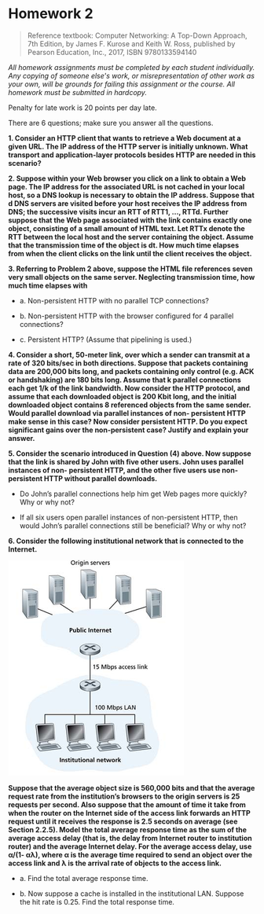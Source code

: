 # Homework 2

>Reference textbook: Computer Networking: A Top-Down Approach, 7th Edition, by James F. Kurose and Keith W. Ross, published by Pearson Education, Inc., 2017, ISBN 9780133594140

*All homework assignments must be completed by each student individually. Any copying of someone else's work, or misrepresentation of other work as your own, will be grounds for failing this assignment or the course. All homework must be submitted in hardcopy.*

Penalty for late work is 20 points per day late.

There are 6 questions; make sure you answer all the questions.

**1. Consider an HTTP client that wants to retrieve a Web document at a given URL. The IP address of the HTTP server is initially unknown. What transport and application-layer protocols besides HTTP are needed in this scenario?**



**2. Suppose within your Web browser you click on a link to obtain a Web page. The IP address for the associated URL is not cached in your local host, so a DNS lookup is necessary to obtain the IP address. Suppose that d DNS servers are visited before your host receives the IP address from DNS; the successive visits incur an RTT of RTT1, ..., RTTd. Further suppose that the Web page associated with the link contains exactly one object, consisting of a small amount of HTML text. Let RTTx denote the RTT between the local host and the server containing the object. Assume that the transmission time of the object is dt. How much time elapses from when the client clicks on the link until the client receives the object.**



**3. Referring to Problem 2 above, suppose the HTML file references seven very small objects on the same server. Neglecting transmission time, how much time elapses with**
  
  + a. Non-persistent HTTP with no parallel TCP connections?
  
  + b. Non-persistent HTTP with the browser configured for 4 parallel connections?
  
  + c. Persistent HTTP? (Assume that pipelining is used.)
  
  
  
**4. Consider a short, 50-meter link, over which a sender can transmit at a rate of 320 bits/sec in both directions. Suppose that packets containing data are 200,000 bits long, and packets containing only control (e.g. ACK or handshaking) are 180 bits long. Assume that k parallel connections each get 1/k of the link bandwidth. Now consider the HTTP protocol, and assume that each downloaded object is 200 Kbit long, and the initial downloaded object contains 8 referenced objects from the same sender. Would parallel download via parallel instances of non- persistent HTTP make sense in this case? Now consider persistent HTTP. Do you expect significant gains over the non-persistent case? Justify and explain your answer.**



**5. Consider the scenario introduced in Question (4) above. Now suppose that the link is shared by John with five other users. John uses parallel instances of non- persistent HTTP, and the other five users use non-persistent HTTP without parallel downloads.**

  + Do John’s parallel connections help him get Web pages more quickly? Why or why not?
  
  + If all six users open parallel instances of non-persistent HTTP, then would John’s parallel connections still be beneficial? Why or why not? 
  
  
  
**6. Consider the following institutional network that is connected to the Internet.**

![image](https://github.com/EthanRao/COMP-4320/blob/master/Homwork/IMG/Question6.jpg)

**Suppose that the average object size is 560,000 bits and that the average request rate from the institution’s browsers to the origin servers is 25 requests per second. Also suppose that the amount of time it take from when the router on the Internet side of the access link forwards an HTTP request until it receives the response is 2.5 seconds on average (see Section 2.2.5). Model the total average response time as the sum of the average access delay (that is, the delay from Internet router to institution router) and the average Internet delay. For the average access delay, use α/(1- αλ), where α is the average time required to send an object over the access link and λ is the arrival rate of objects to the access link.**

  + a. Find the total average response time.
  
  + b. Now suppose a cache is installed in the institutional LAN. Suppose the hit rate is 0.25. Find the total response time.
  
  
